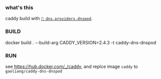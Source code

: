 ### what's this
caddy build with [`🔌 dns.providers.dnspod`](https://github.com/caddy-dns/dnspod). 

### BUILD
docker build . --build-arg CADDY_VERSION=2.4.3 -t caddy-dns-dnspod

### RUN
see https://hub.docker.com/_/caddy, and replce image `caddy` to `gaoliang/caddy-dns-dnspod`